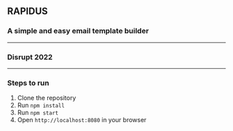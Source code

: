 ## RAPIDUS
### A simple and easy email template builder
______________________________________________________

### Disrupt 2022

______________________________________________________

### Steps to run
1. Clone the repository
2. Run `npm install`
3. Run `npm start`
4. Open `http://localhost:8080` in your browser
